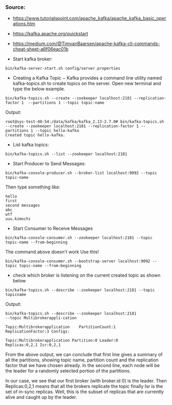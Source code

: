 ### Source: 
- https://www.tutorialspoint.com/apache_kafka/apache_kafka_basic_operations.htm
- https://kafka.apache.org/quickstart
- https://medium.com/@TimvanBaarsen/apache-kafka-cli-commands-cheat-sheet-a6f06eac01b

- Start kafka broker:
```
bin/kafka-server-start.sh config/server.properties
```

- Creating a Kafka Topic − Kafka provides a command line utility named kafka-topics.sh to create topics on the server. 
Open new terminal and type the below example.
```
bin/kafka-topics.sh --create --zookeeper localhost:2181 --replication-factor 1  --partitions 1 --topic topic-name
```
Output: 
```
root@sys-test-48-54:/data/kafka/kafka_2.13-2.7.0# bin/kafka-topics.sh --create --zookeeper localhost:2181 --replication-factor 1 --partitions 1 --topic hello-kafka
Created topic hello-kafka.
```

- List kafka topics:
```
bin/kafka-topics.sh --list --zookeeper localhost:2181
```

- Start Producer to Send Messages:
```
bin/kafka-console-producer.sh --broker-list localhost:9092 --topic topic-name
```
Then type something like:
```
hello
first
second messages
abc
wtf
uuu.kimochi
```
- Start Consumer to Receive Messages
```
bin/kafka-console-consumer.sh --zookeeper localhost:2181 --topic topic-name --from-beginning
```
The command above doesn't work
Use this!
```
bin/kafka-console-consumer.sh --bootstrap-server localhost:9092 --topic topic-name --from-beginning
```

- check which broker is listening on the current created topic as shown below
```
bin/kafka-topics.sh --describe --zookeeper localhost:2181 --topic topicname
```
Output:
```
bin/kafka-topics.sh --describe --zookeeper localhost:2181 
--topic Multibrokerappli-cation

Topic:Multibrokerapplication    PartitionCount:1 
ReplicationFactor:3 Configs:
   
Topic:Multibrokerapplication Partition:0 Leader:0 
Replicas:0,2,1 Isr:0,2,1

```
From the above output, we can conclude that first line gives a summary of all the partitions, showing topic name, 
partition count and the replication factor that we have chosen already. In the second line, each node will be the leader for 
a randomly selected portion of the partitions.

In our case, we see that our first broker (with broker.id 0) is the leader. Then Replicas:0,2,1 means that all the brokers replicate the 
topic finally Isr is the set of in-sync replicas. Well, this is the subset of replicas that are currently alive and caught up by the leader.









